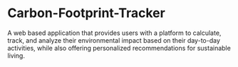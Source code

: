 # Carbon-Footprint-Tracker
A web based application that provides users with a platform to calculate, track, and analyze their environmental impact based on their day-to-day activities, while also offering personalized recommendations for sustainable living.
